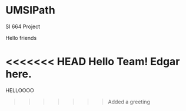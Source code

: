 UMSIPath
========

SI 664 Project

Hello friends

<<<<<<< HEAD
Hello Team! Edgar here.
=======
HELLOOOO
>>>>>>> Added a greeting
